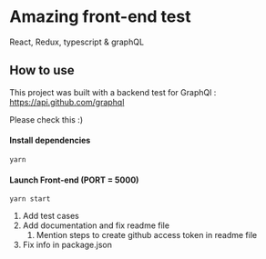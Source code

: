 # Amazing front-end test
React, Redux, typescript & graphQL

## How to use

This project was built with a backend test for GraphQl : https://api.github.com/graphql

Please check this :)

#### Install dependencies
````
yarn
````

#### Launch Front-end (PORT = 5000)
````
yarn start
````

1. Add test cases
2. Add documentation and fix readme file
    1. Mention steps to create github access token in readme file 
3. Fix info in package.json